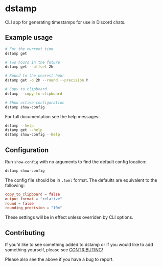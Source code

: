 # dstamp

CLI app for generating timestamps for use in Discord chats.

## Example usage

```bash
# For the current time
dstamp get

# Two hours in the future
dstamp get --offset 2h

# Round to the nearest hour
dstamp get -o 2h --round --precision h

# Copy to clipboard
dstamp --copy-to-clipboard

# Show active configuration
dstamp show-config
```

For full documentation see the help messages:

```bash
dstamp --help
dstamp get --help
dstamp show-config --help
```

## Configuration

Run `show-config` with no arguments to find the default config location:

```bash
dstamp show-config
```

The config file should be in `.toml` format. The defaults are equivalent to the
following:

```toml
copy_to_clipboard = false
output_format = "relative"
round = false
rounding_precision = "10m"
```

These settings will be in effect unless overriden by CLI options.

## Contributing

If you'd like to see something added to dstamp or if you would like to add something
yourself, please see [CONTRIBUTING](./CONTRIBUTING.md)!

Please also see the above if you have a bug to report.
